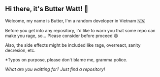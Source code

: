 ## Hi there, it's Butter Watt! 👋

Welcome, my name is Butter, I'm a random developer in Vietnam 🇻🇳

Before you get into any repository, I'd like to warn you that some repo can make you rage, so... Please consider before proceed 😄

Also, the side effects might be included like rage, overreact, sanity decresion, etc.

 *Typos on purpose, please don't blame me, gramma police.

*What are you waitting for? Just find a repository!*
